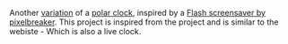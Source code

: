 Another [variation](/mbostock/b89c89ec6b58435956a1) of a [polar clock](/mbostock/1096355), inspired by a [Flash screensaver by pixelbreaker](http://blog.pixelbreaker.com/polarclock).
This project is inspired from the project and is similar to the webiste - [](http://bl.ocks.org/mbostock/raw/1096355/)
Which is also a live clock. 


